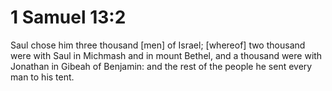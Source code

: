 # 1 Samuel 13:2

Saul chose him three thousand [men] of Israel; [whereof] two thousand were with Saul in Michmash and in mount Bethel, and a thousand were with Jonathan in Gibeah of Benjamin: and the rest of the people he sent every man to his tent.